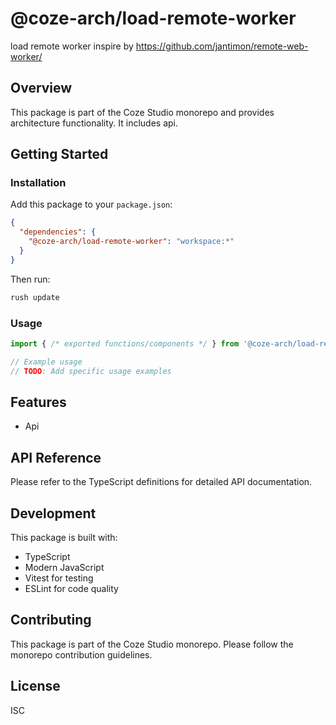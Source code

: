 # @coze-arch/load-remote-worker

load remote worker inspire by https://github.com/jantimon/remote-web-worker/

## Overview

This package is part of the Coze Studio monorepo and provides architecture functionality. It includes api.

## Getting Started

### Installation

Add this package to your `package.json`:

```json
{
  "dependencies": {
    "@coze-arch/load-remote-worker": "workspace:*"
  }
}
```

Then run:

```bash
rush update
```

### Usage

```typescript
import { /* exported functions/components */ } from '@coze-arch/load-remote-worker';

// Example usage
// TODO: Add specific usage examples
```

## Features

- Api

## API Reference

Please refer to the TypeScript definitions for detailed API documentation.

## Development

This package is built with:

- TypeScript
- Modern JavaScript
- Vitest for testing
- ESLint for code quality

## Contributing

This package is part of the Coze Studio monorepo. Please follow the monorepo contribution guidelines.

## License

ISC
